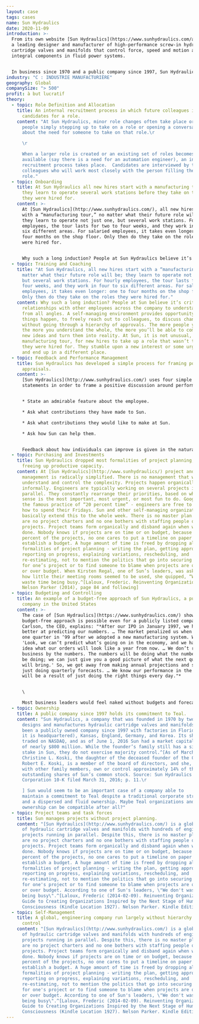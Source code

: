 ```yaml
---
layout: case
tags: cases
name: Sun Hydraulics
date: 2020-11-09
introduction: >-
  From its own website [Sun Hydraulics](https://www.sunhydraulics.com/about) is
  a leading designer and manufacturer of high-performance screw-in hydraulic
  cartridge valves and manifolds that control force, speed and motion as
  integral components in fluid power systems.


  In business since 1970 and a public company since 1997, Sun Hydraulics Corporation became Helios Technologies (NASDAQ: SNHY) in 2018. Sun Hydraulics LLC operates as a wholly owned company under the new corporate name and sells its products globally, primarily through independent distributors, to diverse markets of mobile and industrial equipment and machinery manufacturers.
industry: "C : INDUSTRIE MANUFACTURIÈRE"
geography: Global
companySize: "> 500"
profit: à but lucratif
theory:
  - topic: Role Definition and Allocation
    title: An internal recruitment process in which future colleagues interview
      candidates for a role.
    content: "At Sun Hydraulics, minor role changes often take place organically, by
      people simply stepping up to take on a role or opening a conversation
      about the need for someone to take on that role.\r

      \r

      When a larger role is created or an existing set of roles becomes
      available (say there is a need for an automation engineer), an internal
      recruitment process takes place.  Candidates are interviewed by the
      colleagues who will work most closely with the person filling the new
      role."
  - topic: Onboarding
    title: At Sun Hydraulics all new hires start with a manufacturing tour in which
      they learn to operate several work stations before they take on the roles
      they were hired for.
    content: >-
      At [Sun Hydraulics](http://www.sunhydraulics.com/), all new hires start
      with a “manufacturing tour,” no matter what their future role will be;
      they learn to operate not just one, but several work stations. For hourly
      employees, the tour lasts for two to four weeks, and they work in four to
      six different areas. For salaried employees, it takes even longer: one to
      four months on the shop floor. Only then do they take on the roles they
      were hired for.


      Why such a long induction? People at Sun Hydraulics believe it’s critical to build relationships with other employees across the company to understand it from all angles. A self-managing environment provides opportunity to make things happen, to freely reach out to colleagues, to discuss change without going through a hierarchy of approvals. The more people you know, the more you understand the whole, the more you’ll be able to come up with new ideas and turn them into reality. At Sun Hydraulics, it is not unusual that after the manufacturing tour, new hires end up taking up a role that wasn’t the one they were hired for. They stumble upon a new interest or some urgent need and end up in a different place.
  - topic: Training and Coaching
    title: "At Sun Hydraulics, all new hires start with a “manufacturing tour,” no
      matter what their future role will be; they learn to operate not just one,
      but several work stations. For hourly employees, the tour lasts for two to
      four weeks, and they work in four to six different areas. For salaried
      employees, it takes even longer: one to four months on the shop floor.
      Only then do they take on the roles they were hired for."
    content: Why such a long induction? People at Sun believe it’s critical to build
      relationships with other employees across the company to understand it
      from all angles. A self-managing environment provides opportunity to make
      things happen, to freely reach out to colleagues, to discuss change
      without going through a hierarchy of approvals. The more people you know,
      the more you understand the whole, the more you’ll be able to come up with
      new ideas and turn them into reality. At Sun, it is not unusual, after the
      manufacturing tour, for new hires to take up a role that wasn’t the one
      they were hired for. They stumble upon a new interest or some urgent need
      and end up in a different place.
  - topic: Feedback and Performance Management
    title: Sun Hydraulics has developed a simple process for framing positive annual
      appraisals.
    content: >-
      [Sun Hydraulics](http://www.sunhydraulics.com/) uses four simple
      statements in order to frame a positive discussion around performance:


      * State an admirable feature about the employee.

      * Ask what contributions they have made to Sun.

      * Ask what contributions they would like to make at Sun.

      * Ask how Sun can help them.


      Feedback about how individuals can improve is given in the natural course of events throughout the year and not saved up for the annual appraisal.^[Laloux, Frederic. Reinventing Organizations. Nelson Parker (2014), page 186]
  - topic: Purchasing and Investments
    title: Sun Hydraulics dropped most formalities of project planning, thereby
      freeing up productive capacity.
    content: At [Sun Hydraulics](http://www.sunhydraulics/) project and investment
      management is radically simplified. There is no management that wants to
      understand and control the complexity. Projects happen organically and
      informally. Engineers are typically working on several projects in
      parallel. They constantly rearrange their priorities, based on what they
      sense is the most important, most urgent, or most fun to do. Google has
      the famous practice of “20 percent time” - engineers are free to decide
      how to spend their Fridays. Sun and other self-managing organizations
      basically extend this to the whole week. There is no master plan. There
      are no project charters and no one bothers with staffing people on
      projects. Project teams form organically and disband again when work is
      done. Nobody knows if projects are on time or on budget, because for 90
      percent of the projects, no one cares to put a timeline on paper or to
      establish a budget. A huge amount of time is freed by dropping all the
      formalities of project planning - writing the plan, getting approval,
      reporting on progress, explaining variations, rescheduling, and
      re-estimating, not to mention the politics that go into securing resources
      for one’s project or to find someone to blame when projects are over time
      or over budget. When Kirsten Regal, one of Sun’s leaders, was asked about
      how little their meeting rooms seemed to be used, she quipped, “We don’t
      waste time being busy.^[Laloux, Frederic. Reinventing Organizations.
      Nelson Parker (2014), page 84 and following]
  - topic: Budgeting and Controlling
    title: An example of a budget-free approach of Sun Hydraulics, a publicly listed
      company in the United States
    content: >-
      The case of [Sun Hydraulics](https://www.sunhydraulics.com/) shows that a
      budget-free approach is possible even for a publicly listed company. Allen
      Carlson, the CEO, explains: "*After our IPO in January 1997, we had to get
      better at predicting our numbers. … The market penalized us when we missed
      one quarter in ‘99 after we adopted a new manufacturing system. We said,
      'Look, we can’t predict what’s going on in the economy, and we have no
      idea what our orders will look like a year from now. … We don’t run this
      business by the numbers. The numbers will be doing what the numbers will
      be doing; we can just give you a good picture of what the next quarter
      will bring.' So, we got away from making annual projections and started
      just doing quarterly forecasts. … We know our performance in the long run
      will be a result of just doing the right things every day."*


      \

      Most business leaders would feel naked without budgets and forecasts. When the question was put to Carlson "How do you deal with having no forecasts to compare people’s performance to? For instance, how do you know if the guys in Germany (where Sun has a plant) were doing a good job last year, if you have no target to compare against?"*,* his answer came shooting out of the barrel: *Who knows? Who cares? They are all working hard, doing the best they can. We have good people in all the places around the world and if I need that sort of scorecard I probably got the wrong person. That’s just the way we operate. … If I’m the head of sales of Sun in the US and you ask me what is the forecast, I have no clue! How could I generate one anyway? … At the end of the day, there is so much outside of your control. … It’s impossible to predict the unpredictable.*
  - topic: Ownership
    title: A public company since 1997 holds its commitment to Teal.
    content: "Sun Hydraulics, a company that was founded in 1970 by two engineers,
      designs and manufactures hydraulic cartridge valves and manifolds. It has
      been a publicly owned company since 1997 with factories in Florida (where
      it is headquartered), Kansas, England, Germany, and Korea. Its shares are
      traded on NASDAQ, and as of June 1, 2016 Sun had a market capitalization
      of nearly $800 million. While the founder’s family still has a significant
      stake in Sun, they do not exercise majority control.^[As of March 1, 2016,
      Christine L. Koski, the daughter of the deceased founder of the Company,
      Robert E. Koski, is a member of the board of directors, and she, along
      with other family members, own or control approximately 14% of the
      outstanding shares of Sun’s common stock. Source: Sun Hydraulics
      Corporation 10-K filed March 31, 2016; p. 11.\r

      ] Sun would seem to be an important case of a company able to
      maintain a commitment to Teal despite a traditional corporate structure
      and a dispersed and fluid ownership. Maybe Teal organizations and non-Teal
      ownership can be compatible after all?"
  - topic: Project teams and task forces
    title: Sun manages projects without project planning.
    content: "[Sun Hydraulics](http://www.sunhydraulics.com/) is a global producer
      of hydraulic cartridge valves and manifolds with hundreds of engineering
      projects running in parallel. Despite this, there is no master plan. There
      are no project charters and no one bothers with staffing people on
      projects. Project teams form organically and disband again when work is
      done. Nobody knows if projects are on time or on budget, because for 90
      percent of the projects, no one cares to put a timeline on paper or to
      establish a budget. A huge amount of time is freed by dropping all the
      formalities of project planning - writing the plan, getting approval,
      reporting on progress, explaining variations, rescheduling, and
      re-estimating, not to mention the politics that go into securing resources
      for one's project or to find someone to blame when projects are over time
      or over budget. According to one of Sun's leaders, \"We don't waste time
      being busy\".^[Laloux, Frederic (2014-02-09). Reinventing Organizations: A
      Guide to Creating Organizations Inspired by the Next Stage of Human
      Consciousness (Kindle Location 1927). Nelson Parker. Kindle Edition.]"
  - topic: Self-Management
    title: A global, engineering company run largely without hierarchy or central
      control
    content: "[Sun Hydraulics](http://www.sunhydraulics.com/) is a global producer
      of hydraulic cartridge valves and manifolds with hundreds of engineering
      projects running in parallel. Despite this, there is no master plan. There
      are no project charters and no one bothers with staffing people on
      projects. Project teams form organically and disband again when work is
      done. Nobody knows if projects are on time or on budget, because for 90
      percent of the projects, no one cares to put a timeline on paper or to
      establish a budget. A huge amount of time is freed by dropping all the
      formalities of project planning - writing the plan, getting approval,
      reporting on progress, explaining variations, rescheduling, and
      re-estimating, not to mention the politics that go into securing resources
      for one's project or to find someone to blame when projects are over time
      or over budget. According to one of Sun's leaders, \"We don't waste time
      being busy\".^[Laloux, Frederic (2014-02-09). Reinventing Organizations: A
      Guide to Creating Organizations Inspired by the Next Stage of Human
      Consciousness (Kindle Location 1927). Nelson Parker. Kindle Edition.]"
---
```

